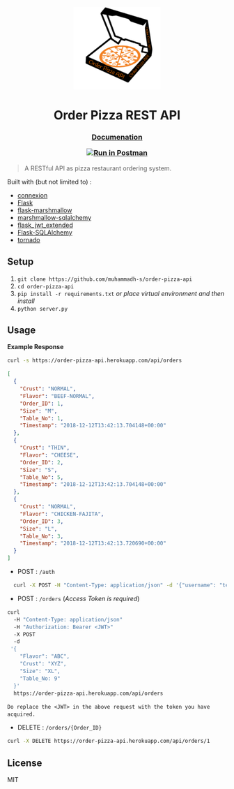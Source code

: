 <p align="center"><img alt= "logo" src="images/logo.png" width="200"></p>
<h1 align="center">Order Pizza REST API</h1>


<h3 align="center">
<a href="https://order-pizza-api.herokuapp.com/api/ui">Documenation </a>
<br/>

[![Run in Postman](https://run.pstmn.io/button.svg)](https://app.getpostman.com/run-collection/060895f2f997c9d08e1d#?env%5Bserver%5D=W3sia2V5IjoidXJsIiwidmFsdWUiOiIiLCJlbmFibGVkIjp0cnVlfV0=)

</h1>

> A RESTful API as pizza restaurant ordering system.


Built with (but not limited to) :
   * [connexion](https://github.com/zalando/connexion)
   * [Flask](https://github.com/pallets/flask)
   * [flask-marshmallow](https://github.com/marshmallow-code/flask-marshmallow)
   * [marshmallow-sqlalchemy](https://github.com/marshmallow-code/marshmallow-sqlalchemy)
   * [flask_jwt_extended](https://github.com/vimalloc/flask-jwt-extended)
   * [Flask-SQLAlchemy](https://github.com/pallets/flask-sqlalchemy)
   * [tornado](https://github.com/tornadoweb/tornado)

## Setup

1. `git clone https://github.com/muhammadh-s/order-pizza-api`
2. `cd order-pizza-api`
3. `pip install -r requirements.txt` 
   _or place virtual environment and then install_
4. `python server.py`

## Usage

**Example Response**

```bash
curl -s https://order-pizza-api.herokuapp.com/api/orders
```

```json
[
  {
    "Crust": "NORMAL",
    "Flavor": "BEEF-NORMAL",
    "Order_ID": 1,
    "Size": "M",
    "Table_No": 1,
    "Timestamp": "2018-12-12T13:42:13.704148+00:00"
  },
  {
    "Crust": "THIN",
    "Flavor": "CHEESE",
    "Order_ID": 2,
    "Size": "S",
    "Table_No": 5,
    "Timestamp": "2018-12-12T13:42:13.704148+00:00"
  },
  {
    "Crust": "NORMAL",
    "Flavor": "CHICKEN-FAJITA",
    "Order_ID": 3,
    "Size": "L",
    "Table_No": 3,
    "Timestamp": "2018-12-12T13:42:13.720690+00:00"
  }
]
```

* POST : `/auth`    

```bash
  curl -X POST -H "Content-Type: application/json" -d '{"username": "test", "password": "test"}'  https://order-pizza-api.herokuapp.com/api/auth
```

* POST : `/orders`  (_Access Token is required_)

```bash
curl 
  -H "Content-Type: application/json" 
  -H "Authorization: Bearer <JWT>" 
  -X POST 
  -d  
 '{
    "Flavor": "ABC", 
    "Crust": "XYZ",
    "Size": "XL", 
    "Table_No: 9"
  }' 
  https://order-pizza-api.herokuapp.com/api/orders
  ```
`Do replace the <JWT> in the above request with the token you have acquired.`


* DELETE : `/orders/{Order_ID}`

```bash
curl -X DELETE https://order-pizza-api.herokuapp.com/api/orders/1
```

## License
MIT
